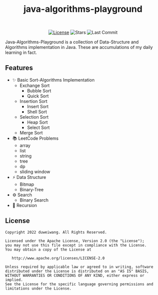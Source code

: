 <h1 align="center">java-algorithms-playground</h1></br>

<p align="center">
    <a href="https://opensource.org/licenses/Apache-2.0"><img alt="License" src="https://img.shields.io/badge/License-Apache%202.0-blue.svg"/></a>
    <img alt="Stars" src="https://img.shields.io/github/stars/duweiwang/java-algorithms-playground?style=social"/>
    <img alt="Last Commit" src="https://img.shields.io/github/last-commit/duweiwang/java-algorithms-playground"/>
</p>

Java-Algorithms-Playground is a collection of Data-Structure and Algorithms implementation in Java.
These are accumulations of my daily learning in fact.

## Features

- ✨ Basic Sort-Algorithms Implementation
    + Exchange Sort
        - Bubble Sort
        - Quick Sort
    + Insertion Sort
        - Insert Sort
        - Shell Sort
    + Selection Sort
        - Heap Sort
        - Select Sort
    + Merge Sort
- 📚 LeetCode Problems
    + array
    + list
    + string
    + tree
    + dp
    + sliding window
- ⚡️ Data Structure
    + Bitmap
    + Binary-Tree
- ⚙ Search
    + Binary Search
- 🚥 Recursion


## License
```
Copyright 2022 duweiwang. All Rights Reserved.

Licensed under the Apache License, Version 2.0 (the "License");
you may not use this file except in compliance with the License.
You may obtain a copy of the License at

   http://www.apache.org/licenses/LICENSE-2.0

Unless required by applicable law or agreed to in writing, software
distributed under the License is distributed on an "AS IS" BASIS,
WITHOUT WARRANTIES OR CONDITIONS OF ANY KIND, either express or implied.
See the License for the specific language governing permissions and
limitations under the License.
```

